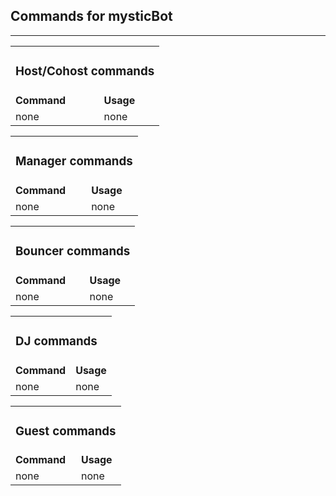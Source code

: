 <h2>Commands for mysticBot</h2>
<hr>
<table>
  <tr>
    <td colspan=2><h3>Host/Cohost commands</h3></td>
  </tr>
  <tr>
    <td><b>Command</b></td>
    <td><b>Usage</b></td>
  </tr>
  <tr>
  <td>none</td>
  <td>none</td>
</table>
<table>
  <tr>
    <td colspan=2><h3>Manager commands</h3></td>
  </tr>
  <tr>
    <td><b>Command</b></td>
    <td><b>Usage</b></td>
  </tr>
  <tr>
  <td>none</td>
  <td>none</td>
</table>
<table>
  <tr>
    <td colspan=2><h3>Bouncer commands</h3></td>
  </tr>
  <tr>
    <td><b>Command</b></td>
    <td><b>Usage</b></td>
  </tr>
  <tr>
  <td>none</td>
  <td>none</td>
</table>
<table>
  <tr>
    <td colspan=2><h3>DJ commands</h3></td>
  </tr>
  <tr>
    <td><b>Command</b></td>
    <td><b>Usage</b></td>
  </tr>
  <tr>
  <td>none</td>
  <td>none</td>
</table>
<table>
  <tr>
    <td colspan=2><h3>Guest commands</h3></td>
  </tr>
  <tr>
    <td><b>Command</b></td>
    <td><b>Usage</b></td>
  </tr>
  <tr>
  <td>none</td>
  <td>none</td>
</table>
